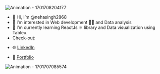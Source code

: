 ![Animation - 1701708204177](https://github.com/nehasingh2868/nehasingh2868/assets/146656729/f8d450e4-9239-4d13-9ff2-16f5a04236eb)

- 👋 Hi, I’m @nehasingh2868
- :speech_balloon: I’m interested in Web development :woman_technologist: and Data analysis
- 🌱 I’m currently learning ReactJs :atom_symbol: library and Data visualization using Tableu.
- Check-out:
 * :globe_with_meridians: [LinkedIn](https://www.linkedin.com/)
 - :link: [Portfolio]()

![Animation - 1701707085574](https://github.com/nehasingh2868/nehasingh2868/assets/146656729/a2952436-0707-4d9b-a82c-2198be46db17)
<!---
nehasingh2868/nehasingh2868 is a ✨ special ✨ repository because its `README.md` (this file) appears on your GitHub profile.
You can click the Preview link to take a look at your changes.
--->
